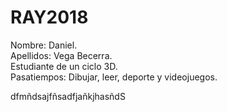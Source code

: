 # RAY2018


Nombre: Daniel.   
Apellidos: Vega Becerra.    
Estudiante de un ciclo 3D.  
Pasatiempos: Dibujar, leer, deporte y videojuegos.  

dfmñdsajfñsadfjañkjhasñdS